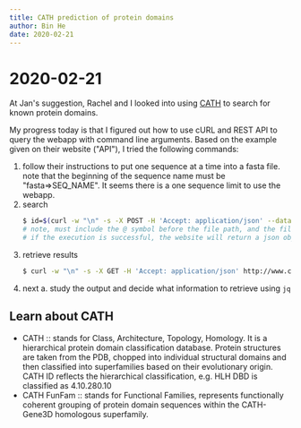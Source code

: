 ```yaml
---
title: CATH prediction of protein domains 
author: Bin He
date: 2020-02-21
---
```


# 2020-02-21
At Jan's suggestion, Rachel and I looked into using [CATH](http://www.cathdb.info/search/by_sequence) to search for known protein domains.

My progress today is that I figured out how to use cURL and REST API to query the webapp with command line arguments. Based on the example given on their website ("API"), I tried the following commands:

1. follow their instructions to put one sequence at a time into a fasta file. note that the beginning of the sequence name must be "fasta=>SEQ_NAME". It seems there is a one sequence limit to use the webapp.
2. search
    ```bash
    $ id=$(curl -w "\n" -s -X POST -H 'Accept: application/json' --data-binary '@path/to/file.fasta' http://www.cathdb.info/search/by_funfhmmer | jq .task_id)
    # note, must include the @ symbol before the file path, and the file must conform to the format above
    # if the execution is successful, the website will return a json object with the sequence submitted and a task_id, e.g. b5b14d9ef2640c2d87a46d2968749861. This task id can then be captured using the json parser 'jq'
    ```
3. retrieve results
    ```bash
    $ curl -w "\n" -s -X GET -H 'Accept: application/json' http://www.cathdb.info/search/by_funfhmmer/results/$id | jq 
    ```
4. next
    a. study the output and decide what information to retrieve using `jq`

## Learn about CATH
- CATH :: stands for Class, Architecture, Topology, Homology. It is a hierarchical protein domain classification database. Protein structures are taken from the PDB, chopped into individual structural domains and then classified into superfamilies based on their evolutionary origin. CATH ID reflects the hierarchical classification, e.g. HLH DBD is classified as 4.10.280.10
- CATH FunFam :: stands for Functional Families, represents functionally coherent grouping of protein domain sequences within the CATH-Gene3D homologous superfamily.
